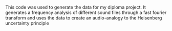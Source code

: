 This code was used to generate the data for my diploma project. It generates a frequency analysis of different sound files through a fast fourier transform and uses the data to create an audio-analogy to the Heisenberg uncertainty principle
